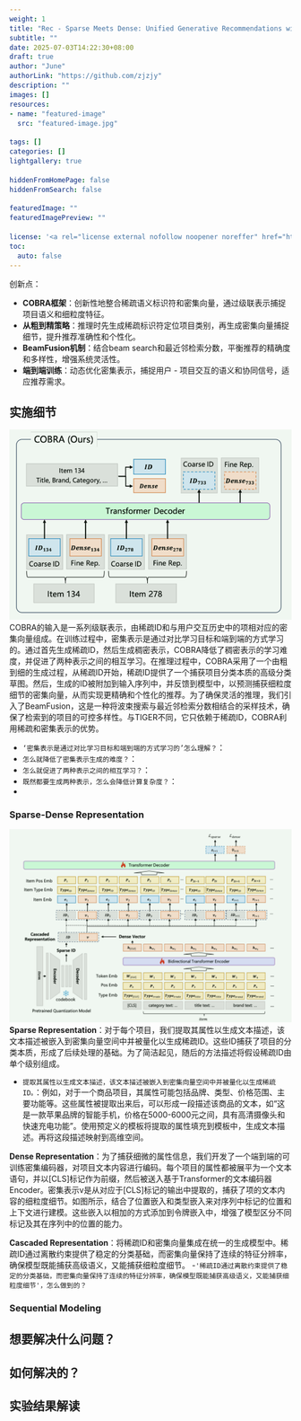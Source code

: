 ```yaml
---
weight: 1
title: "Rec - Sparse Meets Dense: Unified Generative Recommendations with Cascaded Sparse-Dense Representations"
subtitle: ""
date: 2025-07-03T14:22:30+08:00
draft: true
author: "June"
authorLink: "https://github.com/zjzjy"
description: ""
images: []
resources:
- name: "featured-image"
  src: "featured-image.jpg"

tags: []
categories: []
lightgallery: true

hiddenFromHomePage: false
hiddenFromSearch: false

featuredImage: ""
featuredImagePreview: ""

license: '<a rel="license external nofollow noopener noreffer" href="https://creativecommons.org/licenses/by-nc/4.0/" target="_blank">CC BY-NC 4.0</a>'
toc:
  auto: false
---
```

创新点：
- **COBRA框架**：创新性地整合稀疏语义标识符和密集向量，通过级联表示捕捉项目语义和细粒度特征。
- **从粗到精策略**：推理时先生成稀疏标识符定位项目类别，再生成密集向量捕捉细节，提升推荐准确性和个性化。
- **BeamFusion机制**：结合beam search和最近邻检索分数，平衡推荐的精确度和多样性，增强系统灵活性。
- **端到端训练**：动态优化密集表示，捕捉用户 - 项目交互的语义和协同信号，适应推荐需求。
## 实施细节
![COBRA概览](/assets/images/COBRA-outline.png)
COBRA的输入是一系列级联表示，由稀疏ID和与用户交互历史中的项相对应的密集向量组成。在训练过程中，密集表示是通过对比学习目标和端到端的方式学习的。通过首先生成稀疏ID，然后生成稠密表示，COBRA降低了稠密表示的学习难度，并促进了两种表示之间的相互学习。在推理过程中，COBRA采用了一个由粗到细的生成过程，从稀疏ID开始，稀疏ID提供了一个捕获项目分类本质的高级分类草图。然后，生成的ID被附加到输入序列中，并反馈到模型中，以预测捕获细粒度细节的密集向量，从而实现更精确和个性化的推荐。为了确保灵活的推理，我们引入了BeamFusion，这是一种将波束搜索与最近邻检索分数相结合的采样技术，确保了检索到的项目的可控多样性。与TIGER不同，它只依赖于稀疏ID，COBRA利用稀疏和密集表示的优势。
- `‘密集表示是通过对比学习目标和端到端的方式学习的’怎么理解？`：
- `怎么就降低了密集表示生成的难度？`：
- `怎么就促进了两种表示之间的相互学习？`：
- `既然都要生成两种表示，怎么会降低计算复杂度？`：
- 
### Sparse-Dense Representation
![COBRA细节](/assets/images/COBRA-details.png)
**Sparse Representation**：对于每个项目，我们提取其属性以生成文本描述，该文本描述被嵌入到密集向量空间中并被量化以生成稀疏ID。这些ID捕获了项目的分类本质，形成了后续处理的基础。为了简洁起见，随后的方法描述将假设稀疏ID由单个级别组成。
- `提取其属性以生成文本描述，该文本描述被嵌入到密集向量空间中并被量化以生成稀疏ID。`：例如，对于一个商品项目，其属性可能包括品牌、类型、价格范围、主要功能等。这些属性被提取出来后，可以形成一段描述该商品的文本，如“这是一款苹果品牌的智能手机，价格在5000-6000元之间，具有高清摄像头和快速充电功能”。使用预定义的模板将提取的属性填充到模板中，生成文本描述。再将这段描述映射到高维空间。

**Dense Representation**：为了捕获细微的属性信息，我们开发了一个端到端的可训练密集编码器，对项目文本内容进行编码。每个项目的属性都被展平为一个文本语句，并以[CLS]标记作为前缀，然后被送入基于Transformer的文本编码器Encoder。密集表示v是从对应于[CLS]标记的输出中提取的，捕获了项的文本内容的细粒度细节。如图所示，结合了位置嵌入和类型嵌入来对序列中标记的位置和上下文进行建模。这些嵌入以相加的方式添加到令牌嵌入中，增强了模型区分不同标记及其在序列中的位置的能力。

**Cascaded Representation**：将稀疏ID和密集向量集成在统一的生成模型中。稀疏ID通过离散约束提供了稳定的分类基础，而密集向量保持了连续的特征分辨率，确保模型既能捕获高级语义，又能捕获细粒度细节。
-`'稀疏ID通过离散约束提供了稳定的分类基础，而密集向量保持了连续的特征分辨率，确保模型既能捕获高级语义，又能捕获细粒度细节'，怎么做到的？`
### Sequential Modeling

## 想要解决什么问题？

## 如何解决的？

## 实验结果解读
